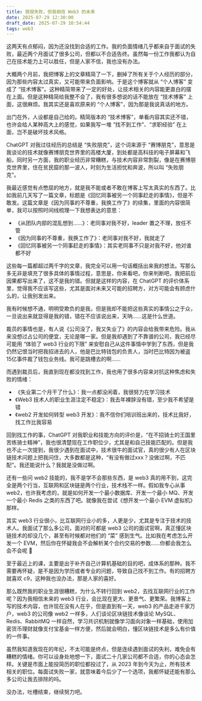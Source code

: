 ```yaml
---
title: 我很失败，但我相信 Web3 的未来
date: 2025-07-29 12:30:00
draft_date: 2025-07-29 10:54:44
tags: web3
---
```


这两天有点郁闷，因为还没找到合适的工作。我的负面情绪几乎都来自于面试的失败，最近两个月面试了很多公司，但都以不合适告终。虽然每一份工作我都认为自己在技术能力上可以胜任，但是人家不信，我也没有办法。

大概两个月前，我把博客上的文章精简了一下，删掉了所有关于个人经历的部分，因为那些内容太过真实，又可能带来负面影响。于是这个博客就从 “个人博客” 变成了 “技术博客”。这种精简带来了一定的好处，让技术相关的内容能更直白的摆在上面。但是这种精简给我整不会了，我有很多想说的话不能放在 “技术博客” 上面，这很麻烦。我其实还是喜欢原来的 “个人博客”，因为那是我说真话的地方。

出门在外，人设都是自己给的。精简版本的 “技术博客”，单看内容其实还不错，也许会给人某种高大上的感觉，如果我写一堆 “找不到工作”、“求职经验” 在上面，岂不是破坏技术风格。

ChatGPT 对我过往经历的总结是 “失败朋克”，这个词来源于 “赛博朋克”，意思是我谈论的技术就像赛博朋克世界里的高楼大厦，到处都是高科技的电子屏幕和飞船，同时另一方面，我的职业经历非常糟糕，与技术内容非常割裂，像是在赛博朋克世界里，住在贫民窟的那一波人，时刻为生活担忧和奔波，所以叫 “失败朋克”。

我最近感觉有点憋屈的地方，就是我不能或者不敢在博客上写太真实的东西了。比如我前几天写了一篇文章，标题是《回忆同事被另一个同事赶走的事情》，但是不敢发。这篇文章是《因为同事的不尊重，我换工作了》的续集，里面的内容很简单，我可以按照时间线梳理一下我想表达的意思：

- 《从团队内部的混乱想到……》：老同事对我不好，leader 置之不理，放任不管
- 《因为同事的不尊重，我换工作了》：老同事对我不好，我就走了
- 《回忆同事被另一个同事赶走的事情》：其实老同事不只是对我不好，他对谁都不好

这些每一篇都超过两千字的文章，我完全可以用一句话概括出来我的想法。写那么多无非是填充了很多具体的事情过程，意思是，你来看吧，你来判断吧，我把前后因果都写出来了，这不是我的错。但就是这样的内容，在 ChatGPT 的评价体系里，觉得我不应该写这些，尤其是面对未来又可能的招聘方，对方可能会有顾虑什么的，让我别发出来。

我有时候想不通，明明受欺负的是我，但是我却不能把这些真实的事情公之于众，一旦说出来就显得是我的错，错在不应该说出来，天呐……这是什么世道。

裁员的事情也是，有人说《公司没了，我又失业了》的内容会给我带来危险。我从来没想过占公司的便宜，无论是哪一家。但是我却遇到了不靠谱的公司，我已经尽可能用 “体验了 web3 行业的下限” 来安慰自己从这件事情中学到了东西，但是我仍然记恨当时把我招进去的人，他是巴比特钱包的负责人，当时巴比特因为被盗 15亿事件裁了钱包业务线。我可是跳槽去的啊……

而遇到裁员后，我直到现在都没找到工作，我也用了很多内容来对抗这种焦虑和失败的情绪：

- 《失业第二个月干了什么》：我一点都没闲着，我很努力在学习技术
- 《Web3 技术人的职业生涯注定不稳定》：我去年裸辞没有错，至少我不希望是错
- 《web2 开发如何转型 web3 开发》：我不信你们培训班出来的，技术比我好，找工作比我容易

回到找工作的事，ChatGPT 对我职业和技能方向的评价是，“在不招骑士的王国里苦练骑士精神”，我也很清楚现在工作职位少，尤其是和自己技能匹配的。但是我也不止一次提到，我很少遇到在面试中，技术很牛的面试官，真的很少有人在区块链技术问题上把我问住，大多数都是这种，“有没有做过xxx？没做过啊，不匹配”。我还能说什么？我就是没做过啊。

还有一些问 web2 技能的，我不是学不会那些东西，是 web3 真的用不到，这完全是两个行当，互联网和区块链是两个行业，技术栈不一样。假如我专心从事 web2，也许我考虑的，就是如何开发一个最小数据库、开发一个最小 MQ、开发一个最小 Redis 之类的东西了吧。就像我在尝试《想开发一个最小 EVM 虚拟机》那样。

其实 web3 行业很小，比互联网行业小的多，人更是少，尤其是专注于技术的技术人。我面试了那么多公司，面对的可都是 web3 公司的面试官啊，真正懂区块链技术的却没几个，甚至有时候都对他们的 “菜” 感到生气。比如我在考虑怎么开发一个 EVM，然后你在怀疑我会不会解析某个合约交易的参数……你都会我怎么会不会呢 🙂

至于最近上的课，主要是出于补齐自己计算机基础的目的吧，成体系的那种。我不需要再怀疑，是不是因为学历或者专业的问题，导致自己找不到工作。有的招聘方就喜欢 c9，这种我也没办法，那是人家的喜好。

那么既然我的职业生涯很糟糕，为什么不转行回到 web2，去找互联网行业的工作呢？因为我相信未来的 web3 行业，会比现在更大、更景气、更繁荣。我博客上写的技术内容，也许现在没有人在乎，但是直到有一天，web3 的产品走进千家万户，web3 的公司像 web2 一样多，人们谈论区块链技术像谈论 MySQL、Redis、RabbitMQ 一样自然，学习共识机制就像学习面向对象一样基础，使用加密货币理财就像支付宝基金一样方便，然后就会明白，懂区块链技术是多么有价值的一件事。

虽然我知道我现在的年纪，不太可能是终点，但是连续遇到面试的失利，难免会有糟糕的情绪。你可以设身处地想一下，面试二十几家公司都不合适，你的心态会怎样。关键是市面上能投简历的职位都投过了，从 2023 年到今天为止，所有技术相关的职位。每面试失败一家，就意味着今后少了一个选项，我都怀疑还能有那么多公司让我去排除的吗。

没办法，吐槽结束，继续努力吧。










